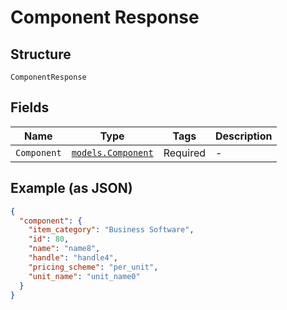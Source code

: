 
# Component Response

## Structure

`ComponentResponse`

## Fields

| Name | Type | Tags | Description |
|  --- | --- | --- | --- |
| `Component` | [`models.Component`](component.md) | Required | - |

## Example (as JSON)

```json
{
  "component": {
    "item_category": "Business Software",
    "id": 80,
    "name": "name8",
    "handle": "handle4",
    "pricing_scheme": "per_unit",
    "unit_name": "unit_name0"
  }
}
```

